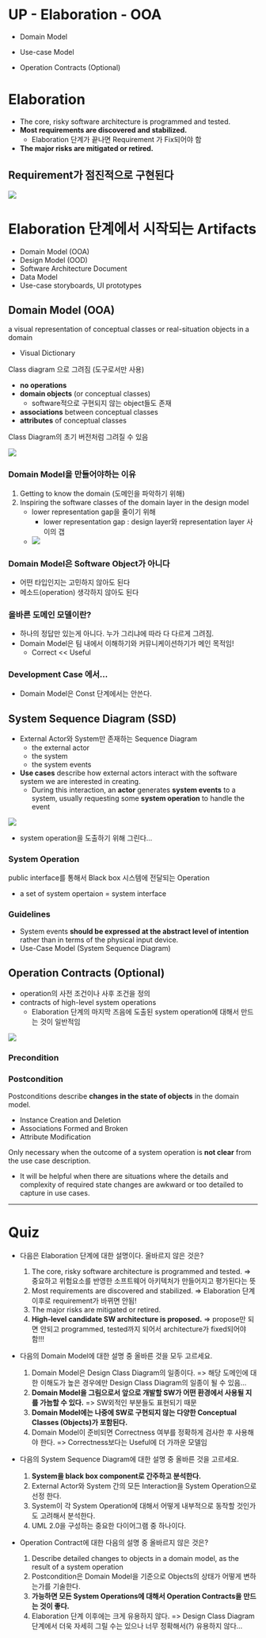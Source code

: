 UP - Elaboration - OOA
====

- Domain Model
- Use-case Model

- Operation Contracts (Optional)



# Elaboration

- The core, risky software architecture is programmed and tested.
- **Most requirements are discovered and stabilized.**
  - Elaboration 단계가 끝나면 Requirement 가 Fix되어야 함
- **The major risks are mitigated or retired.**



## Requirement가 점진적으로 구현된다

![](./images/03_01_Implement_Requirement.png)

# Elaboration 단계에서 시작되는 Artifacts

- Domain Model (OOA)
- Design Model (OOD)
- Software Architecture Document
- Data Model
- Use-case storyboards, UI prototypes



## Domain Model (OOA)

a visual representation of conceptual classes or real-situation objects in a domain

- Visual Dictionary

Class diagram 으로 그려짐 (도구로서만 사용)

- **no operations**
- **domain objects** (or conceptual classes)
  - software적으로 구현되지 않는 object들도 존재
- **associations** between conceptual classes
- **attributes** of conceptual classes

Class Diagram의 초기 버전처럼 그려질 수 있음

![](./images/03_02_domain_model_example.png)



### Domain Model을 만들어야하는 이유

1. Getting to know the domain (도메인을 파악하기 위해)
2. Inspiring the software classes of the domain layer in the design model
   - lower representation gap을 줄이기 위해
     - lower representation gap :  design layer와 representation layer 사이의 갭
   - ![](./images/03_03_lower_representation_gap.png)

### Domain Model은 Software Object가 아니다

- 어떤 타입인지는 고민하지 않아도 된다
- 메소드(operation) 생각하지 않아도 된다



### 올바른 도메인 모델이란?

- 하나의 정답만 있는게 아니다. 누가 그리냐에 따라 다 다르게 그려짐.
- Domain Model은 팀 내에서 이해하기와 커뮤니케이션하기가 메인 목적임!
  - Correct << Useful



### Development Case 에서...

- Domain Model은 Const 단계에서는 안쓴다.



## System Sequence Diagram (SSD)

- External Actor와 System만 존재하는 Sequence Diagram
  - the external actor
  - the system
  - the system events
- **Use cases** describe how external actors interact with the software system
  we are interested in creating.
  - During this interaction, an **actor** generates **system events** to a system, usually requesting some **system operation** to handle the event 

![](./images/03_04_SSD.png)



- system operation을 도출하기 위해 그린다... 



### System Operation

public interface를 통해서 Black box 시스템에 전달되는 Operation

- a set of system opertaion = system interface



### Guidelines

- System events **should be expressed at the abstract level of intention** rather than in terms of the physical input device.
- Use-Case Model (System Sequence Diagram)



## Operation Contracts (Optional)

- operation의 사전 조건이나 사후 조건을 정의
- contracts of high-level system operations
  - Elaboration 단계의 마지막 즈음에 도출된 system operation에 대해서 만드는 것이 일반적임

![](./images/03_06_Operation_Contract.png)



### Precondition

### Postcondition

Postconditions describe **changes in the state of objects** in the domain model.

- Instance Creation and Deletion
- Associations Formed and Broken
- Attribute Modification



Only necessary when the outcome of a system operation is **not clear** from the
use case description.

- It will be helpful when there are situations where the details and complexity of required state changes are awkward or too detailed to capture in use cases.



----

# Quiz

- 다음은 Elaboration 단계에 대한 설명이다. 올바르지 않은 것은?

  1. The core, risky software architecture is programmed and tested. => 중요하고 위험요소를 반영한 소프트웨어 아키텍처가 만들어지고 평가된다는 뜻
  2. Most requirements are discovered and stabilized. => Elaboration 단계이후로 requirement가 바뀌면 안됨!
  3. The major risks are mitigated or retired.
  4. **High-level candidate SW architecture is proposed.** => propose만 되면 안되고 programmed, tested까지 되어서 architecture가 fixed되어야 함!!!

  

- 다음의 Domain Model에 대한 설명 중 올바른 것을 모두 고르세요.

  1. Domain Model은 Design Class Diagram의 일종이다. => 해당 도메인에 대한 이해도가 높은 경우에만 Design Class Diagram의 일종이 될 수 있음... 
  2. **Domain Model을 그림으로서 앞으로 개발할 SW가 어떤 환경에서 사용될 지를 가늠할 수 있다.** => SW외적인 부분들도 표현되기 때문
  3. **Domain Model에는 나중에 SW로 구현되지 않는 다양한 Conceptual Classes (Objects)가 포함된다.**
  4. Domain Model이 준비되면 Correctness 여부를 정확하게 검사한 후 사용해야 한다. => Correctness보다는 Useful에 더 가까운 모델임



- 다음의 System Sequence Diagram에 대한 설명 중 올바른 것을 고르세요.
  1. **System을 black box component로 간주하고 분석한다.**
  2. External Actor와 System 간의 모든 Interaction을 System Operation으로 선정 한다.
  3. System이 각 System Operation에 대해서 어떻게 내부적으로 동작할 것인가도 고려해서 분석한다.
  4. UML 2.0을 구성하는 중요한 다이어그램 중 하나이다.



- Operation Contract에 대한 다음의 설명 중 올바르지 않은 것은?
  1. Describe detailed changes to objects in a domain model, as the result of a system operation
  2. Postcondition은 Domain Model을 기준으로 Objects의 상태가 어떻게 변하는가를 기술한다.
  3. **가능하면 모든 System Operations에 대해서 Operation Contracts을 만드는 것이 좋다.**
  4. Elaboration 단계 이후에는 크게 유용하지 않다. => Design Class Diagram 단계에서 더욱 자세히 그릴 수는 있으나 너무 정확해서(?) 유용하지 않다... 
